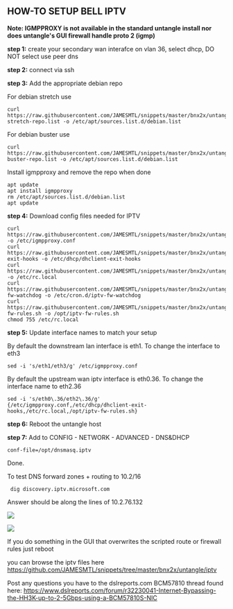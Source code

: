 ## HOW-TO SETUP BELL IPTV

<b>Note: IGMPPROXY is not available in the standard untangle install nor does untangle's GUI firewall handle proto 2 (igmp)</b>

<b>step 1:</b> create your secondary wan interafce on vlan 36, select dhcp, DO NOT select use peer dns

<b>step 2:</b> connect via ssh

<b>step 3:</b> Add the appropriate debian repo

For debian stretch use

    curl https://raw.githubusercontent.com/JAMESMTL/snippets/master/bnx2x/untangle/debian-stretch-repo.list -o /etc/apt/sources.list.d/debian.list
	
For debian buster use

    curl https://raw.githubusercontent.com/JAMESMTL/snippets/master/bnx2x/untangle/debian-buster-repo.list -o /etc/apt/sources.list.d/debian.list

Install igmpproxy and remove the repo when done

    apt update
    apt install igmpproxy
    rm /etc/apt/sources.list.d/debian.list
    apt update

<b>step 4:</b> Download config files needed for IPTV

    curl https://raw.githubusercontent.com/JAMESMTL/snippets/master/bnx2x/untangle/iptv/igmpproxy.conf -o /etc/igmpproxy.conf
    curl https://raw.githubusercontent.com/JAMESMTL/snippets/master/bnx2x/untangle/iptv/dhclient-exit-hooks -o /etc/dhcp/dhclient-exit-hooks
    curl https://raw.githubusercontent.com/JAMESMTL/snippets/master/bnx2x/untangle/iptv/rc.local -o /etc/rc.local
    curl https://raw.githubusercontent.com/JAMESMTL/snippets/master/bnx2x/untangle/iptv/iptv-fw-watchdog -o /etc/cron.d/iptv-fw-watchdog
    curl https://raw.githubusercontent.com/JAMESMTL/snippets/master/bnx2x/untangle/iptv/iptv-fw-rules.sh -o /opt/iptv-fw-rules.sh
    chmod 755 /etc/rc.local

<b>step 5:</b> Update interface names to match your setup

By default the downstream lan interface is eth1. To change the interface to eth3

    sed -i 's/eth1/eth3/g' /etc/igmpproxy.conf

By default the upstream wan iptv interface is eth0.36. To change the interface name to eth2.36

    sed -i 's/eth0\.36/eth2\.36/g' {/etc/igmpproxy.conf,/etc/dhcp/dhclient-exit-hooks,/etc/rc.local,/opt/iptv-fw-rules.sh}

<b>step 6:</b> Reboot the untangle host

<b>step 7:</b> Add to CONFIG - NETWORK - ADVANCED - DNS&DHCP

    conf-file=/opt/dnsmasq.iptv

Done.

To test DNS forward zones + routing to 10.2/16

     dig discovery.iptv.microsoft.com

Answer should be along the lines of 10.2.76.132

![](https://i.imgur.com/ehbrxyh.png)

![](https://i.imgur.com/Hgct553.png)

If you do something in the GUI that overwrites the scripted route or firewall rules just reboot

you can browse the iptv files here https://github.com/JAMESMTL/snippets/tree/master/bnx2x/untangle/iptv

Post any questions you have to the dslreports.com BCM57810 thread found here:
https://www.dslreports.com/forum/r32230041-Internet-Bypassing-the-HH3K-up-to-2-5Gbps-using-a-BCM57810S-NIC
